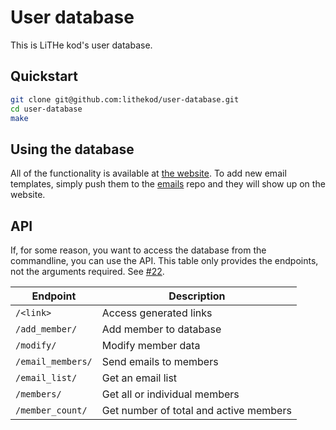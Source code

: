 # User database

This is LiTHe kod's user database.

## Quickstart

```sh
git clone git@github.com:lithekod/user-database.git
cd user-database
make
```

## Using the database

All of the functionality is available at [the
website](https://lithekod.lysator.liu.se). To add new email templates, simply
push them to the [emails](https://github.com/lithekod/emails) repo and they
will show up on the website.

## API

If, for some reason, you want to access the database from the commandline, you
can use the API. This table only provides the endpoints, not the arguments
required. See [#22](https://github.com/lithekod/user-database/issues/22).

| Endpoint          | Description                            |
|-------------------|----------------------------------------|
| `/<link>`         | Access generated links                 |
| `/add_member/`    | Add member to database                 |
| `/modify/`        | Modify member data                     |
| `/email_members/` | Send emails to members                 |
| `/email_list/`    | Get an email list                      |
| `/members/`       | Get all or individual members          |
| `/member_count/`  | Get number of total and active members |
